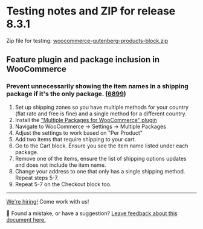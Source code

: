 # Testing notes and ZIP for release 8.3.1

Zip file for testing: [woocommerce-gutenberg-products-block.zip](https://github.com/woocommerce/woocommerce-blocks/files/9358719/woocommerce-gutenberg-products-block.zip)

## Feature plugin and package inclusion in WooCommerce

### Prevent unnecessarily showing the item names in a shipping package if it's the only package. ([6899](https://github.com/woocommerce/woocommerce-blocks/pull/6899))

1. Set up shipping zones so you have multiple methods for your country (flat rate and free is fine) and a single method for a different country.
2. Install the ["Multiple Packages for WooCommerce" plugin](https://wordpress.org/plugins/multiple-packages-for-woocommerce/)
3. Navigate to WooCommerce -> Settings -> Multiple Packages
4. Adjust the settings to work based on "Per Product"
5. Add two items that require shipping to your cart.
6. Go to the Cart block. Ensure you see the item name listed under each package.
7. Remove one of the items, ensure the list of shipping options updates and does not include the item name.
8. Change your address to one that only has a single shipping method. Repeat steps 5-7.
9. Repeat 5-7 on the Checkout block too.

<!-- FEEDBACK -->

---

[We're hiring!](https://woocommerce.com/careers/) Come work with us!

🐞 Found a mistake, or have a suggestion? [Leave feedback about this document here.](https://github.com/woocommerce/woocommerce-blocks/issues/new?assignees=&labels=type%3A+documentation&template=--doc-feedback.md&title=Feedback%20on%20./docs/internal-developers/testing/releases/831.md)

<!-- /FEEDBACK -->

